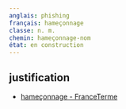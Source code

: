 ```yaml
---
anglais: phishing
français: hameçonnage
classe: n. m.
chemin: hameçonnage-nom
état: en construction
---
```

## justification

- [hameçonnage - FranceTerme](https://www.culture.fr/franceterme/terme/JURI83)
